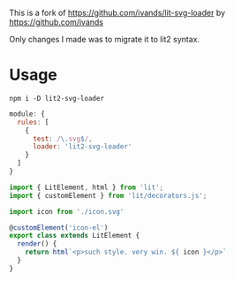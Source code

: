 This is a fork of https://github.com/ivands/lit-svg-loader by https://github.com/ivands

Only changes I made was to migrate it to lit2 syntax.

# Usage

```
npm i -D lit2-svg-loader
```

```js
module: {
  rules: [
    {
      test: /\.svg$/,
      loader: 'lit2-svg-loader'
    }
  ]
}
```

```js
import { LitElement, html } from 'lit';
import { customElement } from 'lit/decorators.js';

import icon from './icon.svg'

@customElement('icon-el')
export class extends LitElement {
  render() {
    return html`<p>such style. very win. ${ icon }</p>`
  }
}
```
